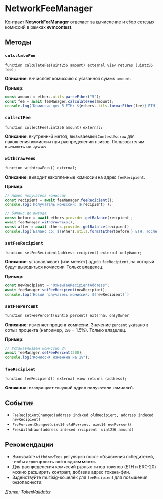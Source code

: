 # NetworkFeeManager

Контракт **NetworkFeeManager** отвечает за вычисление и сбор сетевых комиссий в рамках **evmcontest**.

## Методы

### `calculateFee`

```solidity
function calculateFee(uint256 amount) external view returns (uint256 fee);
```

**Описание**: вычисляет комиссию с указанной суммы `amount`.

**Пример**:

```js
const amount = ethers.utils.parseEther("5");
const fee = await feeManager.calculateFee(amount);
console.log(`Комиссия для 5 ETH: ${ethers.utils.formatEther(fee)} ETH`);
```

### `collectFee`

```solidity
function collectFee(uint256 amount) external;
```

**Описание**: внутренний метод, вызываемый `ContestEscrow` для накопления комиссии при распределении призов. Пользователям вызывать не нужно.

### `withdrawFees`

```solidity
function withdrawFees() external;
```

**Описание**: выводит накопленные комиссии на адрес `feeRecipient`.

**Пример**:

```js
// Адрес получателя комиссии
const recipient = await feeManager.feeRecipient();
console.log(`Получатель комиссий: ${recipient}`);

// Баланс до вывода
const before = await ethers.provider.getBalance(recipient);
await feeManager.withdrawFees();
const after = await ethers.provider.getBalance(recipient);
console.log(`Баланс до: ${ethers.utils.formatEther(before)} ETH, после: ${ethers.utils.formatEther(after)} ETH`);
```

### `setFeeRecipient`

```solidity
function setFeeRecipient(address recipient) external onlyOwner;
```

**Описание**: устанавливает (или меняет) адрес `feeRecipient`, на который будут выводиться комиссии. Только владелец.

**Пример**:

```js
const newRecipient = "0xNewFeeRecipientAddress";
await feeManager.setFeeRecipient(newRecipient);
console.log(`Новый получатель комиссий: ${newRecipient}`);
```

### `setFeePercent`

```solidity
function setFeePercent(uint16 percent) external onlyOwner;
```

**Описание**: изменяет процент комиссии. Значение `percent` указано в сотых процента (например, `150` = 1.5%). Только владелец.

**Пример**:

```js
// Устанавливаем комиссию 2%
await feeManager.setFeePercent(200);
console.log("Комиссия изменена на 2%");
```

### `feeRecipient`

```solidity
function feeRecipient() external view returns (address);
```

**Описание**: возвращает текущий адрес получателя комиссий.

## События

- `FeeRecipientChanged(address indexed oldRecipient, address indexed newRecipient)`
- `FeePercentChanged(uint16 oldPercent, uint16 newPercent)`
- `FeesWithdrawn(address indexed recipient, uint256 amount)`

## Рекомендации

- Вызывайте `withdrawFees` регулярно после объявления победителей, чтобы агрегировать всё в одном месте.
- Для распределения комиссий разных типов токенов (ETH и ERC-20) можно расширить контракт, добавив адрес токена-фии.
- Задействуйте multisig-кошелёк для `feeRecipient` для повышения безопасности.

*Далее: [*TokenValidator*](tokenValidator.md)*

